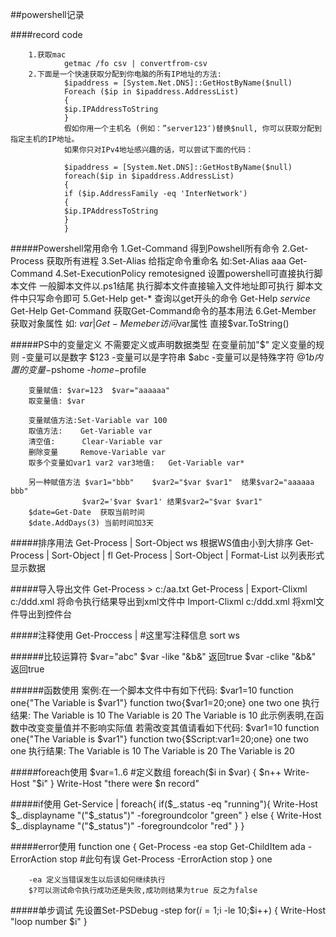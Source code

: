  
##powershell记录  

####record code

        1.获取mac
                getmac /fo csv | convertfrom-csv
        2.下面是一个快速获取分配到你电脑的所有IP地址的方法:
                $ipaddress = [System.Net.DNS]::GetHostByName($null)
                Foreach ($ip in $ipaddress.AddressList)
                {
                $ip.IPAddressToString
                }
                假如你用一个主机名 (例如：”server123″)替换$null, 你可以获取分配到指定主机的IP地址。
                如果你只对IPv4地址感兴趣的话，可以尝试下面的代码：

                $ipaddress = [System.Net.DNS]::GetHostByName($null)
                foreach($ip in $ipaddress.AddressList)
                {
                if ($ip.AddressFamily -eq 'InterNetwork')
                {
                $ip.IPAddressToString
                }
                }

#####Powershell常用命令
        1.Get-Command 得到Powshell所有命令
        2.Get-Process 获取所有进程
        3.Set-Alias  给指定命令重命名 如:Set-Alias aaa Get-Command 
        4.Set-ExecutionPolicy remotesigned 设置powershell可直接执行脚本文件 一般脚本文件以.ps1结尾 执行脚本文件直接输入文件地址即可执行  脚本文件中只写命令即可
        5.Get-Help get-* 查询以get开头的命令   Get-Help *service*  Get-Help Get-Command 获取Get-Command命令的基本用法
        6.Get-Member 获取对象属性  如: $var | Get-Memeber  访问$var属性 直接$var.ToString()


#####PS中的变量定义
        不需要定义或声明数据类型
        在变量前加"$"
        定义变量的规则
        -变量可以是数字 $123
        -变量可以是字符串 $abc
        -变量可以是特殊字符 ${@1b}
        内置的变量
        -$pshome
        -$home
        -$profile

        变量赋值: $var=123  $var="aaaaaa"
        取变量值: $var

        变量赋值方法:Set-Variable var 100
        取值方法:    Get-Variable var
        清空值:      Clear-Variable var
        删除变量     Remove-Variable var
        取多个变量如var1 var2 var3地值:   Get-Variable var*

        另一种赋值方法 $var1="bbb"    $var2="$var $var1"  结果$var2="aaaaaa bbb"
                    $var2='$var $var1' 结果$var2="$var $var1"
        $date=Get-Date  获取当前时间
        $date.AddDays(3) 当前时间加3天

 

#####排序用法
        Get-Process | Sort-Object ws   根据WS值由小到大排序
        Get-Process | Sort-Object | fl    Get-Process | Sort-Object | Format-List  以列表形式显示数据

#####导入导出文件
        Get-Process > c:/aa.txt
        Get-Process | Export-Clixml c:/ddd.xml  将命令执行结果导出到xml文件中
        Import-Clixml c:/ddd.xml  将xml文件导出到控件台


#####注释使用
        Get-Proccess | #这里写注释信息
        sort ws

######比较运算符
        $var="abc"
        $var -like "&b&"  返回true
        $var -clike "&b&"   返回true

 

######函数使用
        案例:在一个脚本文件中有如下代码:
        $var1=10
        function one{"The Variable is $var1"}
        function two{$var1=20;one}
        one 
        two
        one
        执行结果: The Variable is 10
            The Variable is 20
                The Variable is 10
        此示例表明,在函数中改变变量值并不影响实际值
        若需改变其值请看如下代码:
        $var1=10
        function one{"The Variable is $var1"}
        function two{$Script:var1=20;one}
        one 
        two
        one
        执行结果: The Variable is 10
            The Variable is 20
                The Variable is 20

 

#####foreach使用
        $var=1..6  #定义数组
        foreach($i in $var)
        {
        $n++
        Write-Host "$i"
        }
        Write-Host "there were $n record"


#####if使用
        Get-Service | foreach{
        if($_.status -eq "running"){
            Write-Host $_.displayname  "("$_status")" -foregroundcolor "green"
        }
        else
        {
            Write-Host $_.displayname  "("$_status")" -foregroundcolor "red"
        }
        }

 

#####error使用
        function one
        {
        Get-Process -ea stop
        Get-ChildItem ada -ErrorAction stop  #此句有误
        Get-Process -ErrorAction stop
        }
        one

        -ea 定义当错误发生以后该如何继续执行
        $?可以测试命令执行成功还是失败,成功则结果为true 反之为false

 

#####单步调试
        先设置Set-PSDebug -step
        for($i=1;$i -le 10;$i++)
        {
        Write-Host "loop number $i"
        }